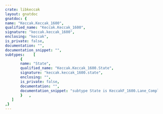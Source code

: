 ```yaml
---
crate: libkeccak
layout: gnatdoc
gnatdoc: {
name: "Keccak.Keccak_1600",
qualified_name: "Keccak.Keccak_1600",
signature: "keccak.keccak_1600",
enclosing: "keccak",
is_private: false,
documentation: "",
documentation_snippet: "",
subtypes:    [
       {
       name: "State",
       qualified_name: "Keccak.Keccak_1600.State",
       signature: "keccak.keccak_1600.state",
       enclosing: "",
       is_private: false,
       documentation: "",
       documentation_snippet: "subtype State is KeccakF_1600.Lane_Complemented_State;",
       }   ,
   ]
,}
---
```

